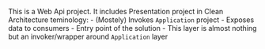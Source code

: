 ﻿This is a Web Api project.
It includes Presentation project in Clean Architecture teminology:
	- (Mostely) Invokes `Application` project
	- Exposes data to consumers 
	- Entry point of the solution
	- This layer is almost nothing but an invoker/wrapper around `Application` layer